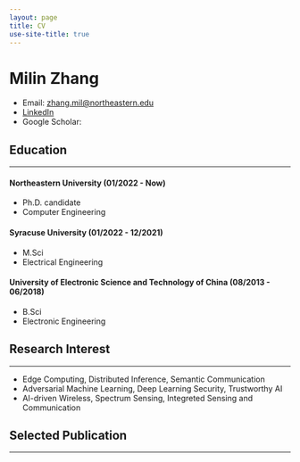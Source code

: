 ```yaml
---
layout: page
title: CV
use-site-title: true
---
```


# Milin Zhang

- Email: zhang.mil@northeastern.edu
- [LinkedIn](https://www.linkedin.com/in/milin-zhang-b82454204)
- Google Scholar: 

## Education
---

#### Northeastern University (01/2022 - Now)
- Ph.D. candidate
- Computer Engineering

#### Syracuse University (01/2022 - 12/2021)
- M.Sci
- Electrical Engineering

#### University of Electronic Science and Technology of China (08/2013 - 06/2018)
- B.Sci
- Electronic Engineering

## Research Interest
---

- Edge Computing, Distributed Inference, Semantic Communication
- Adversarial Machine Learning, Deep Learning Security, Trustworthy AI
- AI-driven Wireless, Spectrum Sensing, Integreted Sensing and Communication

## Selected Publication

---
